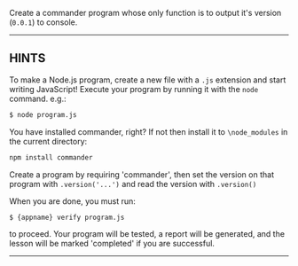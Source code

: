 Create a commander program whose only function is to output it's version (`0.0.1`) to console.

----------------------------------------------------------------------
## HINTS

To make a Node.js program, create a new file with a `.js` extension and start writing JavaScript! Execute your program by running it with the
`node` command. e.g.:

```sh
$ node program.js
```

You have installed commander, right?  If not then install it to `\node_modules` in the current directory:
```sh
npm install commander
```

Create a program by requiring 'commander', then set the version on that program with `.version('...')` and read the version with `.version()`


When you are done, you must run:

```sh
$ {appname} verify program.js
```

to proceed. Your program will be tested, a report will be generated, and the lesson will be marked 'completed' if you are successful.

----------------------------------------------------------------------
